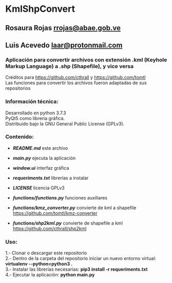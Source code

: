 # KmlShpConvert

## Rosaura Rojas <rrojas@abae.gob.ve>
## Luis Acevedo  <laar@protonmail.com>

### Aplicación para convertir archivos con extensión .kml (Keyhole Markup Language) a .shp (Shapefile), y vice versa

Créditos para https://github.com/cthrall y https://github.com/tomtl   
Las funciones para convertir los archivos fueron adaptadas de sus   
repositorios

### Información técnica:

Desarrollado en python 3.7.3   
PyQt5 como librería gráfica.   
Distribuído bajo la GNU General Public License (GPLv3).   

### Contenido:

- *__README.md__* este archivo

- *__main.py__* ejecuta la aplicación
		
- *__window.ui__* interfaz gráfica

- *__requeriments.txt__* librerías a instalar

- *__LICENSE__* licencia GPLv3
		
- *__functions/functions.py__* funciones auxiliares
		
- *__functions/kmz_converter.py__* convierte de kml a shapefile https://github.com/tomtl/kmz-converter
		
- *__functions/shp2kml.py__* convierte de shapefile a kml https://github.com/cthrall/shp2kml

### Uso:
1.- Clonar o descargar este repositorio   
2.- Dentro de la carpeta del repositorio iniciar un nuevo entorno virtual: __virtualenv --python=python3 .__   
3.- Instalar las librerías necesarias: __pip3 install -r requeriments.txt__   
4.- Ejecutar la aplicación: __python main.py__

